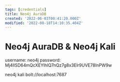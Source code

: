 ```yaml
---
tags: [credentials]
title: Neo4j AuraDB
created: '2022-06-03T00:41:20.000Z'
modified: '2022-08-18T14:10:35.404Z'
---
```


# Neo4j AuraDB & Neo4j Kali

username:
neo4j
password:
Mj4IlSD64mQcXEYlhlQ7nQz7g8x3Elr9UVE78InPW9w

neo4j kali bolt://localhost:7687
